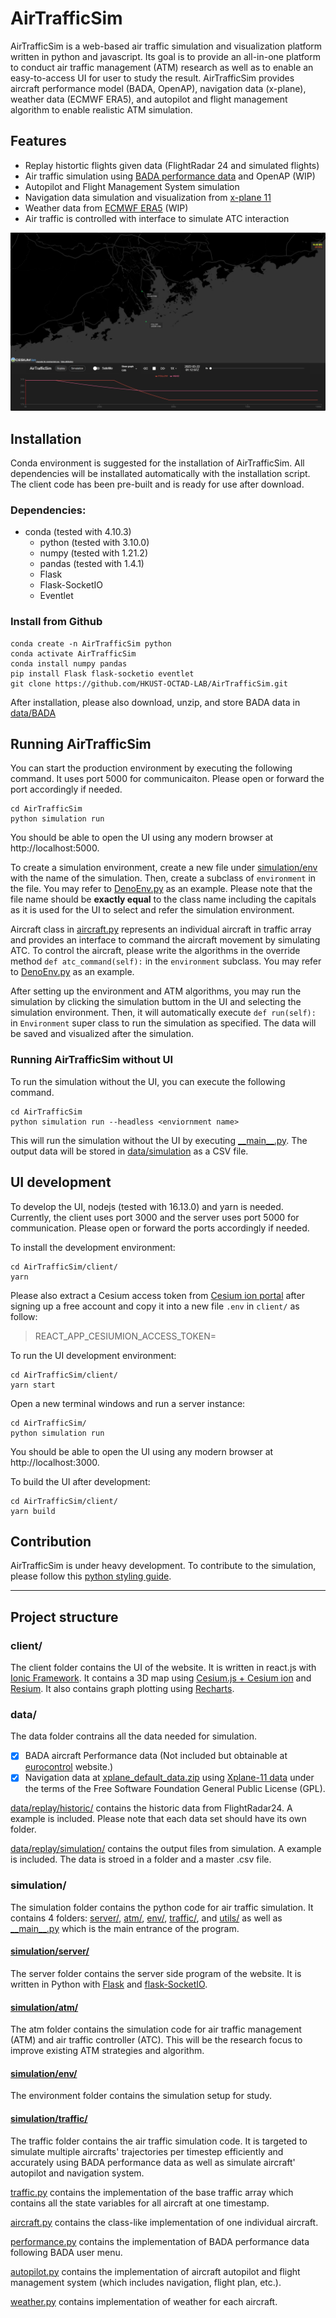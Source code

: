 # AirTrafficSim

AirTrafficSim is a web-based air traffic simulation and visualization platform written in python and javascript. Its goal is to provide an all-in-one platform to conduct air traffic management (ATM) research as well as to enable an easy-to-access UI for user to study the result. AirTrafficSim provides aircraft performance model (BADA, OpenAP), navigation data (x-plane), weather data (ECMWF ERA5), and autopilot and flight management algorithm to enable realistic ATM simulation.

## Features

- Replay histortic flights given data (FlightRadar 24 and simulated flights)
- Air traffic simulation using [BADA performance data](https://www.eurocontrol.int/model/bada) and OpenAP (WIP)
- Autopilot and Flight Management System simulation
- Navigation data simulation and visualization from [x-plane 11](https://developer.x-plane.com/docs/data-development-documentation/)
- Weather data from [ECMWF ERA5](https://cds.climate.copernicus.eu/cdsapp#!/dataset/reanalysis-era5-pressure-levels?tab=overview) (WIP)
- Air traffic is controlled with interface to simulate ATC interaction

![AirTrafficSim](doc/images/AirTrafficSim.png)

## Installation

Conda environment is suggested for the installation of AirTrafficSim. All dependencies will be installated automatically with the installation script. The client code has been pre-built and is ready for use after download.

### Dependencies:

- conda (tested with 4.10.3)
  - python (tested with 3.10.0)
  - numpy (tested with 1.21.2)
  - pandas (tested with 1.4.1)
  - Flask
  - Flask-SocketIO
  - Eventlet

### Install from Github

```
conda create -n AirTrafficSim python
conda activate AirTrafficSim
conda install numpy pandas
pip install Flask flask-socketio eventlet
git clone https://github.com/HKUST-OCTAD-LAB/AirTrafficSim.git
```

After installation, please also download, unzip, and store BADA data in [data/BADA](data/BADA/)


## Running AirTrafficSim

You can start the production environment by executing the following command. It uses port 5000 for communicaiton. Please open or forward the port accordingly if needed.

```
cd AirTrafficSim
python simulation run
```

You should be able to open the UI using any modern browser at http://localhost:5000.

To create a simulation environment, create a new file under [simulation/env](simulation/env/) with the name of the simulation. Then, create a subclass of `environment` in the file. You may refer to [DenoEnv.py](simulation/env/DemoEnv.py) as an example. Please note that the file name should be **exactly equal** to the class name including the capitals as it is used for the UI to select and refer the simulation environment.

Aircraft class in [aircraft.py](simulation/traffic/aircraft.py) represents an individual aircraft in traffic array and provides an interface to command the aircraft movement by simulating ATC. To control the aircraft, please write the algorithms in the override method `def atc_command(self):` in the `environment` subclass. You may refer to [DenoEnv.py](simulation/env/DemoEnv.py) as an example.

After setting up the environment and ATM algorithms, you may run the simulation by clicking the simulation buttom in the UI and selecting the simulation environment. Then, it will automatically execute `def run(self):` in `Environment` super class to run the simulation as specified. The data will be saved and visualized after the simulation.

### Running AirTrafficSim without UI

To run the simulation without the UI, you can execute the following command. 

```
cd AirTrafficSim
python simulation run --headless <enviornment name>
```

This will run the simulation without the UI by executing [\_\_main\_\_.py](simulation/__main__.py). The output data will be stored in [data/simulation](data/simulation/) as a CSV file.

## UI development

To develop the UI, nodejs (tested with 16.13.0) and yarn is needed. Currently, the client uses port 3000 and the server uses port 5000 for communication. Please open or forward the ports accordingly if needed. 

To install the development environment: 

```
cd AirTrafficSim/client/
yarn
```

Please also extract a Cesium access token from  [Cesium ion portal](https://cesium.com/platform/cesium-ion/) after signing up a free account and copy it into a new file `.env` in `client/` as follow:
>REACT_APP_CESIUMION_ACCESS_TOKEN=

To run the UI development environment:

```
cd AirTrafficSim/client/
yarn start
```

Open a new terminal windows and run a server instance:

```
cd AirTrafficSim/
python simulation run
```

You should be able to open the UI using any modern browser at http://localhost:3000.

To build the UI after development:

```
cd AirTrafficSim/client/
yarn build
```

## Contribution

AirTrafficSim is under heavy development. To contribute to the simulation, please follow this [python styling guide](https://hackmd.io/@ChrisNguyenAE/By-NM-x6t).

---

## Project structure

### client/

The client folder contains the UI of the website. It is written in react.js with [Ionic Framework](https://ionicframework.com/). It contains a 3D map using [Cesium.js + Cesium ion](https://cesium.com/) and [Resium](https://resium.reearth.io/). It also contains graph plotting using [Recharts](https://recharts.org/en-US/).

### data/

The data folder contrains all the data needed for simulation.

- [x] BADA aircraft Performance data (Not included but obtainable at [eurocontrol](https://www.eurocontrol.int/model/bada) website.)
- [x] Navigation data at [xplane_default_data.zip](data/nav/xplane_default_data.zip) using [Xplane-11 data](https://developer.x-plane.com/docs/data-development-documentation/) under the terms of the Free Software Foundation General Public License (GPL).

[data/replay/historic/](data/replay/historic/) contains the historic data from FlightRadar24. A example is included. Please note that each data set should have its own folder.

[data/replay/simulation/](data/replay/simulation/) contains the output files from simulation. A example is included. The data is stroed in a folder and a master .csv file.


### simulation/

The simulation folder contains the python code for air traffic simulation. It contains 4 folders: [server/](simulation/server/), [atm/](simulation/atm/), [env/](simulation/env/), [traffic/](simulation/traffic/), and  [utils/](simulation/utils/) as well as [\_\_main\_\_.py](simulation/__main__.py) which is the main entrance of the program.

#### [simulation/server/](simulation/server/)

The server folder contains the server side program of the website. It is written in Python with [Flask](https://flask.palletsprojects.com/en/2.0.x/) and [flask-SocketIO](https://flask-socketio.readthedocs.io/en/latest/index.html).
#### [simulation/atm/](simulation/atm/)

The atm folder contains the simulation code for air traffic management (ATM) and air traffic controller (ATC). This will be the research focus to improve existing ATM strategies and algorithm.

#### [simulation/env/](simulation/env/)

The environment folder contains the simulation setup for study.

#### [simulation/traffic/](simulation/traffic/)

The traffic folder contains the air traffic simulation code. It is targeted to simulate multiple aircrafts' trajectories per timestep efficiently and accurately using BADA performance data as well as simulate aircraft' autopilot and navigation system. 

[traffic.py](simulation/traffic/traffic.py) contains the implementation of the base traffic array which contains all the state variables for all aircraft at one timestamp. 

[aircraft.py](simulation/traffic/aircraft.py) contains the class-like implementation of one individual aircraft. 

[performance.py](simulation/traffic/performance.py) contains the implementation of BADA performance data following BADA user menu. 

[autopilot.py](simulation/traffic/autopilot.py) contains the implementation of aircraft autopilot and flight management system (which includes navigation, flight plan, etc.). 

[weather.py](simulation/traffic/weather.py) contains implementation of weather for each aircraft.
